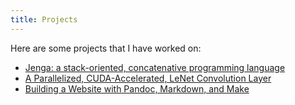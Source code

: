 ```yaml
---
title: Projects
---
```


Here are some projects that I have worked on:

- [Jenga: a stack-oriented, concatenative programming language](./jenga-language.html)
- [A Parallelized, CUDA-Accelerated, LeNet Convolution Layer](./parallelizing-convolution.html)
- [Building a Website with Pandoc, Markdown, and Make](./building-a-website.html)

